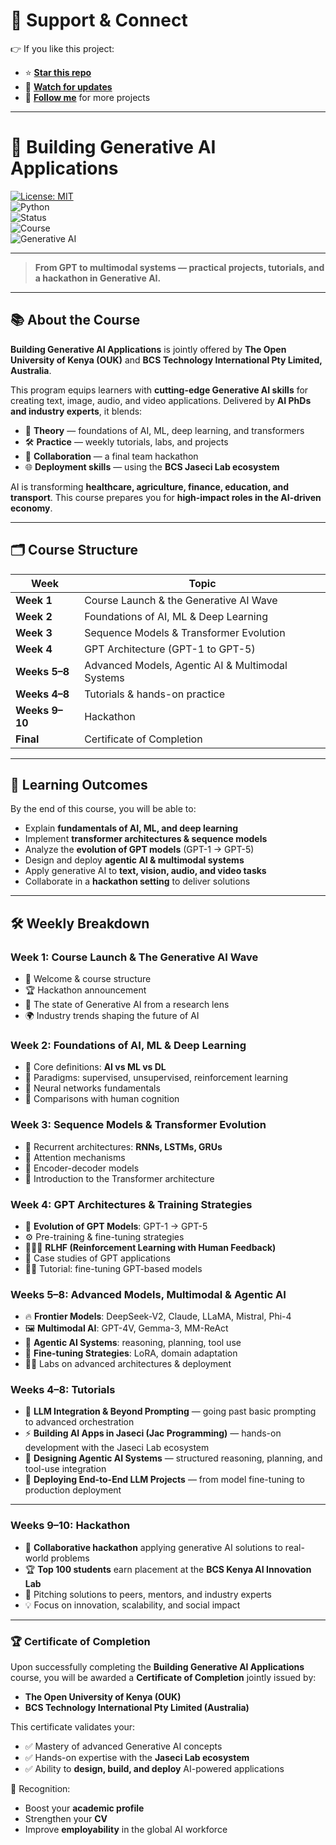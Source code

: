 # 🌟 Support & Connect  

👉 If you like this project:  
- ⭐ [**Star this repo**](https://github.com/Bakari01/generative-ai-course)  
- 👀 [**Watch for updates**](https://github.com/Bakari01/generative-ai-course)  
- 🙌 [**Follow me**](https://github.com/Bakari01) for more projects  

---

# 🚀 Building Generative AI Applications  

[![License: MIT](https://img.shields.io/badge/License-MIT-green.svg)](./LICENSE)  
![Python](https://img.shields.io/badge/python-3.10%2B-blue)  
![Status](https://img.shields.io/badge/status-active-success)  
![Course](https://img.shields.io/badge/course-OUK%20×%20BCS%20Technology-red)  
![Generative AI](https://img.shields.io/badge/focus-Generative%20AI-purple)  

---

> **From GPT to multimodal systems — practical projects, tutorials, and a hackathon in Generative AI.**

---

## 📚 About the Course  

**Building Generative AI Applications** is jointly offered by **The Open University of Kenya (OUK)** and **BCS Technology International Pty Limited, Australia**.  

This program equips learners with **cutting-edge Generative AI skills** for creating text, image, audio, and video applications. Delivered by **AI PhDs and industry experts**, it blends:  

- 📖 **Theory** — foundations of AI, ML, deep learning, and transformers  
- 🛠 **Practice** — weekly tutorials, labs, and projects  
- 🤝 **Collaboration** — a final team hackathon  
- 🌐 **Deployment skills** — using the **BCS Jaseci Lab ecosystem**  

AI is transforming **healthcare, agriculture, finance, education, and transport**. This course prepares you for **high-impact roles in the AI-driven economy**.  

---

## 🗂 Course Structure  

| Week | Topic |
|------|-------|
| **Week 1** | Course Launch & the Generative AI Wave |
| **Week 2** | Foundations of AI, ML & Deep Learning |
| **Week 3** | Sequence Models & Transformer Evolution |
| **Week 4** | GPT Architecture (GPT-1 to GPT-5) |
| **Weeks 5–8** | Advanced Models, Agentic AI & Multimodal Systems |
| **Weeks 4–8** | Tutorials & hands-on practice |
| **Weeks 9–10** | Hackathon |
| **Final** | Certificate of Completion |

---

## 🎯 Learning Outcomes  

By the end of this course, you will be able to:  

- Explain **fundamentals of AI, ML, and deep learning**  
- Implement **transformer architectures & sequence models**  
- Analyze the **evolution of GPT models** (GPT-1 → GPT-5)  
- Design and deploy **agentic AI & multimodal systems**  
- Apply generative AI to **text, vision, audio, and video tasks**  
- Collaborate in a **hackathon setting** to deliver solutions  

---

## 🛠 Weekly Breakdown  

### Week 1: Course Launch & The Generative AI Wave  
- 👋 Welcome & course structure  
- 🏆 Hackathon announcement  
- 🔬 The state of Generative AI from a research lens  
- 🌍 Industry trends shaping the future of AI  

### Week 2: Foundations of AI, ML & Deep Learning  
- 📖 Core definitions: **AI vs ML vs DL**  
- 🎯 Paradigms: supervised, unsupervised, reinforcement learning  
- 🧩 Neural networks fundamentals  
- 🧠 Comparisons with human cognition  

### Week 3: Sequence Models & Transformer Evolution  
- 🔁 Recurrent architectures: **RNNs, LSTMs, GRUs**  
- 🎯 Attention mechanisms  
- 🔗 Encoder-decoder models  
- 🚀 Introduction to the Transformer architecture  

### Week 4: GPT Architectures & Training Strategies  
- 📖 **Evolution of GPT Models**: GPT-1 → GPT-5  
- ⚙️ Pre-training & fine-tuning strategies  
- 🧑‍🤝‍🧑 **RLHF (Reinforcement Learning with Human Feedback)**  
- 🔬 Case studies of GPT applications  
- 🧑‍💻 Tutorial: fine-tuning GPT-based models  

### Weeks 5–8: Advanced Models, Multimodal & Agentic AI  
- 🔥 **Frontier Models**: DeepSeek-V2, Claude, LLaMA, Mistral, Phi-4  
- 🖼 **Multimodal AI**: GPT-4V, Gemma-3, MM-ReAct  
- 🧠 **Agentic AI Systems**: reasoning, planning, tool use  
- 🎯 **Fine-tuning Strategies**: LoRA, domain adaptation  
- 🧑‍💻 Labs on advanced architectures & deployment  

### Weeks 4–8: Tutorials  

- 🤖 **LLM Integration & Beyond Prompting** — going past basic prompting to advanced orchestration  
- ⚡ **Building AI Apps in Jaseci (Jac Programming)** — hands-on development with the Jaseci Lab ecosystem  
- 🧠 **Designing Agentic AI Systems** — structured reasoning, planning, and tool-use integration  
- 🚀 **Deploying End-to-End LLM Projects** — from model fine-tuning to production deployment  

---

### Weeks 9–10: Hackathon  

- 🤝 **Collaborative hackathon** applying generative AI solutions to real-world problems  
- 🏆 **Top 100 students** earn placement at the **BCS Kenya AI Innovation Lab**  
- 🎤 Pitching solutions to peers, mentors, and industry experts  
- 💡 Focus on innovation, scalability, and social impact  

---

### 🏆 Certificate of Completion  

Upon successfully completing the **Building Generative AI Applications** course, you will be awarded a **Certificate of Completion** jointly issued by:  

- **The Open University of Kenya (OUK)**  
- **BCS Technology International Pty Limited (Australia)**  

This certificate validates your:  
- ✅ Mastery of advanced Generative AI concepts  
- ✅ Hands-on expertise with the **Jaseci Lab ecosystem**  
- ✅ Ability to **design, build, and deploy** AI-powered applications  

📜 Recognition:  
- Boost your **academic profile**  
- Strengthen your **CV**  
- Improve **employability** in the global AI workforce  
